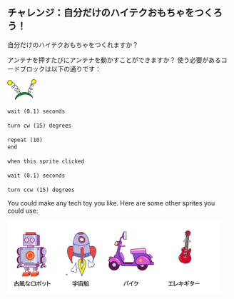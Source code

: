 ## チャレンジ：自分だけのハイテクおもちゃをつくろう！
自分だけのハイテクおもちゃをつくれますか？

アンテナを押すたびにアンテナを動かすことができますか？ 使う必要があるコードブロックは以下の通りです：

![動くスプライト](images/antennae-sprite.png)

```blocks3
wait (0.1) seconds

turn cw (15) degrees

repeat (10)
end

when this sprite clicked

wait (0.1) seconds

turn ccw (15) degrees
```

You could make any tech toy you like. Here are some other sprites you could use:

![robot, rocketship, motorcycle, electric guitar sprites](images/toys-sprites.png)
